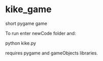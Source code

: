 # kike_game
short pygame game

To run enter newCode folder and:

python kike.py

requires pygame and gameObjects libraries.


